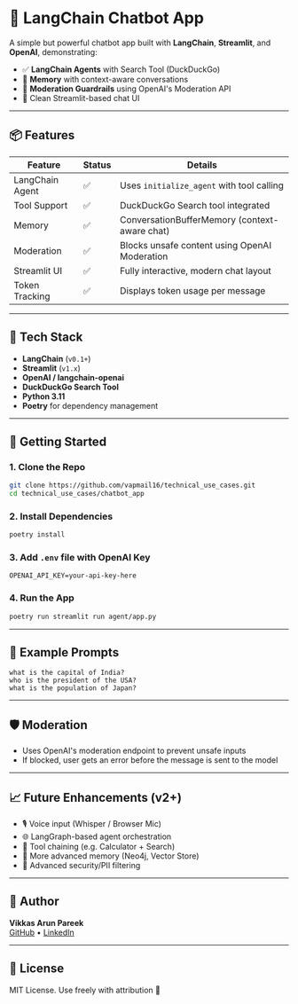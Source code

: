 # 🤖 LangChain Chatbot App

A simple but powerful chatbot app built with **LangChain**, **Streamlit**, and **OpenAI**, demonstrating:

- ✅ **LangChain Agents** with Search Tool (DuckDuckGo)
- 🧠 **Memory** with context-aware conversations
- 🚨 **Moderation Guardrails** using OpenAI's Moderation API
- 💬 Clean Streamlit-based chat UI

---

## 📦 Features

| Feature          | Status | Details                                                                 |
|------------------|--------|-------------------------------------------------------------------------|
| LangChain Agent  | ✅      | Uses `initialize_agent` with tool calling                              |
| Tool Support     | ✅      | DuckDuckGo Search tool integrated                                      |
| Memory           | ✅      | ConversationBufferMemory (context-aware chat)                          |
| Moderation       | ✅      | Blocks unsafe content using OpenAI Moderation                          |
| Streamlit UI     | ✅      | Fully interactive, modern chat layout                                  |
| Token Tracking   | ✅      | Displays token usage per message                                       |

---

## 🧠 Tech Stack

- **LangChain** (`v0.1+`)
- **Streamlit** (`v1.x`)
- **OpenAI / langchain-openai**
- **DuckDuckGo Search Tool**
- **Python 3.11**
- **Poetry** for dependency management

---

## 🚀 Getting Started

### 1. Clone the Repo
```bash
git clone https://github.com/vapmail16/technical_use_cases.git
cd technical_use_cases/chatbot_app
```

### 2. Install Dependencies
```bash
poetry install
```

### 3. Add `.env` file with OpenAI Key
```env
OPENAI_API_KEY=your-api-key-here
```

### 4. Run the App
```bash
poetry run streamlit run agent/app.py
```

---

## 🧪 Example Prompts

```text
what is the capital of India?
who is the president of the USA?
what is the population of Japan?
```

---

## 🛡️ Moderation
- Uses OpenAI's moderation endpoint to prevent unsafe inputs
- If blocked, user gets an error before the message is sent to the model

---

## 📈 Future Enhancements (v2+)
- 🎙️ Voice input (Whisper / Browser Mic)
- 🌐 LangGraph-based agent orchestration
- 🧩 Tool chaining (e.g. Calculator + Search)
- 🧼 More advanced memory (Neo4j, Vector Store)
- 🔐 Advanced security/PII filtering

---

## 👤 Author
**Vikkas Arun Pareek**  
[GitHub](https://github.com/vapmail16) • [LinkedIn](https://www.linkedin.com/in/vikkaspareek/)

---

## 📄 License
MIT License. Use freely with attribution 🙏
